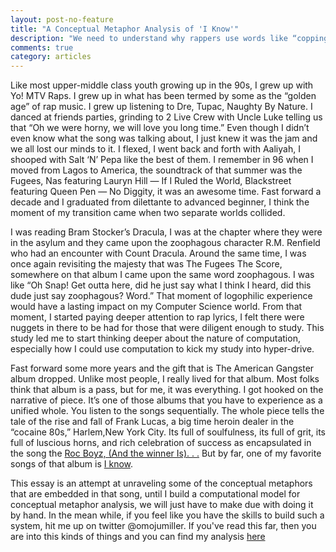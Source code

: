 ```yaml
---
layout: post-no-feature
title: "A Conceptual Metaphor Analysis of 'I Know'"
description: "We need to understand why rappers use words like “copping” to stand for buying drug or use the language of food “bread”, “cheddar”, “dough”, to stand for money. We need to understand why in rap lyrics we constantly trip over novel conceptual metaphors. "
comments: true
category: articles
--- 
```



Like most upper-middle class youth growing up in the 90s, I grew up with Yo! MTV Raps. I grew up in what has been termed by some as the “golden age” of rap music. I grew up listening to Dre, Tupac, Naughty By Nature. I danced at friends parties, grinding to 2 Live Crew with Uncle Luke telling us that “Oh we were horny, we will love you long time.” Even though I didn’t even know what the song was talking about, I just knew it was the jam and we all lost our minds to it. I flexed, I went back and forth with Aaliyah, I shooped with Salt ‘N’ Pepa like the best of them.
I remember in 96 when I moved from Lagos to America, the soundtrack of that summer was the Fugees, Nas featuring Lauryn Hill — If I Ruled the World, Blackstreet featuring Queen Pen — No Diggity, it was an awesome time. Fast forward a decade and I graduated from dilettante to advanced beginner, I think the moment of my transition came when two separate worlds collided.

I was reading Bram Stocker’s Dracula, I was at the chapter where they were in the asylum and they came upon the zoophagous character R.M. Renfield who had an encounter with Count Dracula. Around the same time, I was once again revisiting the majesty that was The Fugees The Score, somewhere on that album I came upon the same word zoophagous. I was like “Oh Snap! Get outta here, did he just say what I think I heard, did this dude just say zoophagous? Word.” That moment of logophilic experience would have a lasting impact on my Computer Science world. From that moment, I started paying deeper attention to rap lyrics, I felt there were nuggets in there to be had for those that were diligent enough to study. This study led me to start thinking deeper about the nature of computation, especially how I could use computation to kick my study into hyper-drive.

Fast forward some more years and the gift that is The American Gangster album dropped. Unlike most people, I really lived for that album. Most folks think that album is a pass, but for me, it was everything. I got hooked on the narrative of piece. It’s one of those albums that you have to experience as a unified whole. You listen to the songs sequentially. The whole piece tells the tale of the rise and fall of Frank Lucas, a big time heroin dealer in the “cocaine 80s,” Harlem,New York City. Its full of soulfulness, its full of grit, its full of luscious horns, and rich celebration of success as encapsulated in the song the [Roc Boyz, (And the winner Is). . .](https://www.youtube.com/watch?v=Revmkhxu7dk) But by far, one of my favorite songs of that album is [I know](https://www.youtube.com/watch?v=v8Up-BfOCKg). 

This essay is an attempt at unraveling some of the conceptual metaphors that are embedded in that song, until I build a computational model for conceptual metaphor analysis, we will just have to make due with doing it by hand. In the mean while, if you feel like you have the skills to build such a system, hit me up on twitter @omojumiller. If you've read this far, then you are into this kinds of things and you can find my analysis [here](https://www.dropbox.com/s/cqi79t13ufww37c/aMetaphoricalAnalysisOfIKnow%20.pdf?dl=0)



